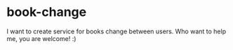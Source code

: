 # book-change

I want to create service for books change between users. Who want to help me, you are welcome! :)
